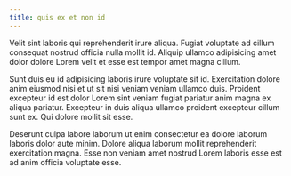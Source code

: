 ```yaml
---
title: quis ex et non id
---
```


Velit sint laboris qui reprehenderit irure aliqua. Fugiat voluptate ad cillum consequat nostrud officia nulla mollit id. Aliquip ullamco adipisicing amet dolor dolore Lorem velit et esse est tempor amet magna cillum.

Sunt duis eu id adipisicing laboris irure voluptate sit id. Exercitation dolore anim eiusmod nisi et ut sit nisi veniam veniam ullamco duis. Proident excepteur id est dolor Lorem sint veniam fugiat pariatur anim magna ex aliqua pariatur. Excepteur in duis aliqua ullamco proident excepteur cillum sunt ex. Qui dolore mollit sit esse.

Deserunt culpa labore laborum ut enim consectetur ea dolore laborum laboris dolor aute minim. Dolore aliqua laborum mollit reprehenderit exercitation magna. Esse non veniam amet nostrud Lorem laboris esse est ad anim officia voluptate esse.